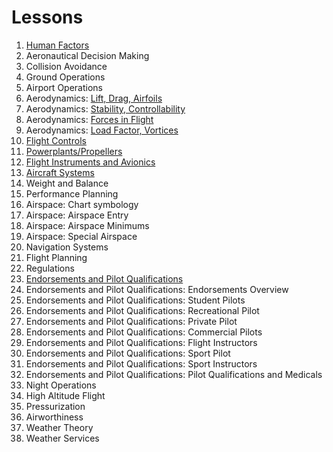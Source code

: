 # Lessons

1. [Human Factors](/docs/lesson-plans/human-factors)
2. Aeronautical Decision Making
3. Collision Avoidance
4. Ground Operations
5. Airport Operations
6. Aerodynamics: [Lift, Drag, Airfoils](/docs/lesson-plans/aerodynamics/lift-drag)
7. Aerodynamics: [Stability, Controllability](/docs/lesson-plans/aerodynamics/stability)
8. Aerodynamics: [Forces in Flight](/docs/lesson-plans/aerodynamics/forces)
9. Aerodynamics: [Load Factor, Vortices](/docs/lesson-plans/aerodynamics/load-factor)
10. [Flight Controls](/docs/lesson-plans/flight-controls)
11. [Powerplants/Propellers](/docs/lesson-plans/powerplants)
12. [Flight Instruments and Avionics](/docs/lesson-plans/flight-instruments)
13. [Aircraft Systems](/docs/lesson-plans/systems)
14. Weight and Balance
15. Performance Planning
16. Airspace: Chart symbology
17. Airspace: Airspace Entry
18. Airspace: Airspace Minimums
19. Airspace: Special Airspace
20. Navigation Systems
21. Flight Planning
22. Regulations
23. [Endorsements and Pilot Qualifications](/docs/lesson-plans/endorsements-logbooks)
24. Endorsements and Pilot Qualifications: Endorsements Overview
25. Endorsements and Pilot Qualifications: Student Pilots
26. Endorsements and Pilot Qualifications: Recreational Pilot
27. Endorsements and Pilot Qualifications: Private Pilot
28. Endorsements and Pilot Qualifications: Commercial Pilots
29. Endorsements and Pilot Qualifications: Flight Instructors
30. Endorsements and Pilot Qualifications: Sport Pilot
31. Endorsements and Pilot Qualifications: Sport Instructors
32. Endorsements and Pilot Qualifications: Pilot Qualifications and Medicals
33. Night Operations
34. High Altitude Flight
35. Pressurization
36. Airworthiness
37. Weather Theory
38. Weather Services
